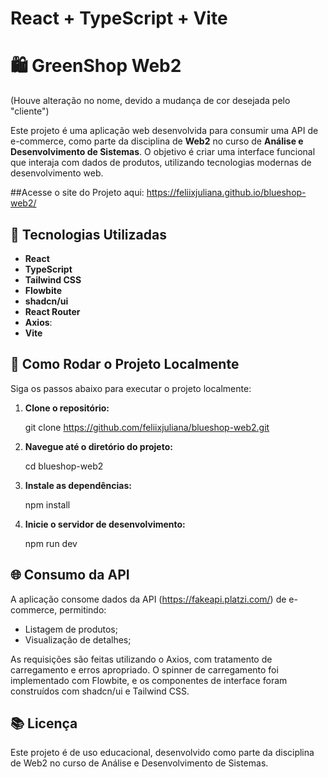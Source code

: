 # React + TypeScript + Vite

# 🛍️ GreenShop Web2 
(Houve alteração no nome, devido a mudança de cor desejada pelo "cliente")

Este projeto é uma aplicação web desenvolvida para consumir uma API de e-commerce, como parte da disciplina de **Web2** no curso de **Análise e Desenvolvimento de Sistemas**. O objetivo é criar uma interface funcional que interaja com dados de produtos, utilizando tecnologias modernas de desenvolvimento web.

##Acesse o site do Projeto aqui: https://feliixjuliana.github.io/blueshop-web2/

## 🚀 Tecnologias Utilizadas

- **React**
- **TypeScript**
- **Tailwind CSS**
- **Flowbite**
- **shadcn/ui**
- **React Router**
- **Axios**:
- **Vite**

## 🔧 Como Rodar o Projeto Localmente

Siga os passos abaixo para executar o projeto localmente:

1. **Clone o repositório:**

   git clone https://github.com/feliixjuliana/blueshop-web2.git

2. **Navegue até o diretório do projeto:**

   cd blueshop-web2

3. **Instale as dependências:**

   npm install

4. **Inicie o servidor de desenvolvimento:**

   npm run dev

## 🌐 Consumo da API

A aplicação consome dados da API (https://fakeapi.platzi.com/) de e-commerce, permitindo:

* Listagem de produtos;
* Visualização de detalhes;

As requisições são feitas utilizando o Axios, com tratamento de carregamento e erros apropriado. O spinner de carregamento foi implementado com Flowbite, e os componentes de interface foram construídos com shadcn/ui e Tailwind CSS.

## 📚 Licença

Este projeto é de uso educacional, desenvolvido como parte da disciplina de Web2 no curso de Análise e Desenvolvimento de Sistemas.



